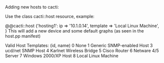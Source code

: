 Adding new hosts to cacti:

Use the class cacti::host resource, example:

@@cacti::host {'hosting1':
  ip       => '10.1.0.14',
  template => 'Local Linux Machine',
}
This will add a new device and some default graphs (as seen in the host.pp manifest)

Valid Host Templates: (id, name)
0	None
1	Generic SNMP-enabled Host
3	ucd/net SNMP Host
4	Karlnet Wireless Bridge
5	Cisco Router
6	Netware 4/5 Server
7	Windows 2000/XP Host
8	Local Linux Machine


